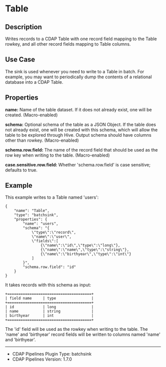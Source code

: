 # Table


Description
-----------
Writes records to a CDAP Table with one record field mapping
to the Table rowkey, and all other record fields mapping to Table columns.


Use Case
--------
The sink is used whenever you need to write to a Table in batch. For example,
you may want to periodically dump the contents of a relational database into a CDAP Table.


Properties
----------
**name:** Name of the table dataset. If it does not already exist, one will be created. (Macro-enabled)

**schema:** Optional schema of the table as a JSON Object. If the table does not
already exist, one will be created with this schema, which will allow the table to be
explored through Hive. Output schema should have columns other than rowkey. (Macro-enabled)

**schema.row.field:** The name of the record field that should be used as the row
key when writing to the table. (Macro-enabled)

**case.sensitive.row.field:** Whether 'schema.row.field' is case sensitive; defaults to true.


Example
-------
This example writes to a Table named 'users':

    {
        "name": "Table",
        "type": "batchsink",
        "properties": {
            "name": "users",
            "schema": "{
                \"type\":\"record\",
                \"name\":\"user\",
                \"fields\":[
                    {\"name\":\"id\",\"type\":\"long\"},
                    {\"name\":\"name\",\"type\":\"string\"},
                    {\"name\":\"birthyear\",\"type\":\"int\"}
                ]
            }",
            "schema.row.field": "id"
        }
    }

It takes records with this schema as input:

    +======================================+
    | field name     | type                |
    +======================================+
    | id             | long                |
    | name           | string              |
    | birthyear      | int                 |
    +======================================+

The 'id' field will be used as the rowkey when writing to the table. The 'name' and 'birthyear' record
fields will be written to columns named 'name' and 'birthyear'.

---
- CDAP Pipelines Plugin Type: batchsink
- CDAP Pipelines Version: 1.7.0
